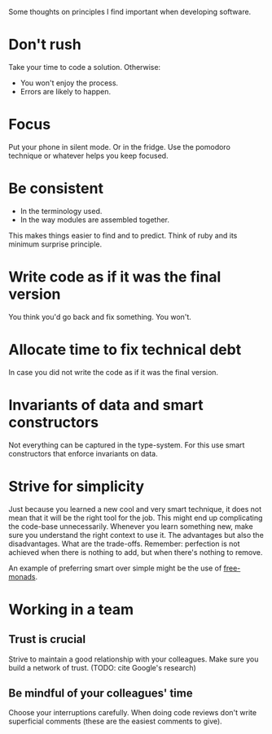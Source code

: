 Some thoughts on principles I find important when developing software.

# Don't rush

Take your time to code a solution. Otherwise:

- You won't enjoy the process.
- Errors are likely to happen.

# Focus

Put your phone in silent mode. Or in the fridge. Use the pomodoro technique or
whatever helps you keep focused. 

# Be consistent

- In the terminology used.
- In the way modules are assembled together.

This makes things easier to find and to predict. Think of ruby and its minimum
surprise principle.

# Write code as if it was the final version

You think you'd go back and fix something. You won't.

# Allocate time to fix technical debt

In case you did not write the code as if it was the final version.

# Invariants of data and smart constructors

Not everything can be captured in the type-system. For this use smart
constructors that enforce invariants on data.

# Strive for simplicity

Just because you learned a new cool and very smart technique, it does not mean
that it will be the right tool for the job. This might end up complicating the
code-base unnecessarily. Whenever you learn something new, make sure you
understand the right context to use it. The advantages but also the
disadvantages. What are the trade-offs. Remember: perfection is not achieved
when there is nothing to add, but when there's nothing to remove.

An example of preferring smart over simple might be the use of
[free-monads](https://markkarpov.com/post/free-monad-considered-harmful.html).


# Working in a team

## Trust is crucial

Strive to maintain a good relationship with your colleagues. Make sure you
build a network of trust. (TODO: cite Google's research)

## Be mindful of your colleagues' time

Choose your interruptions carefully. When doing code reviews don't write
superficial comments (these are the easiest comments to give).
